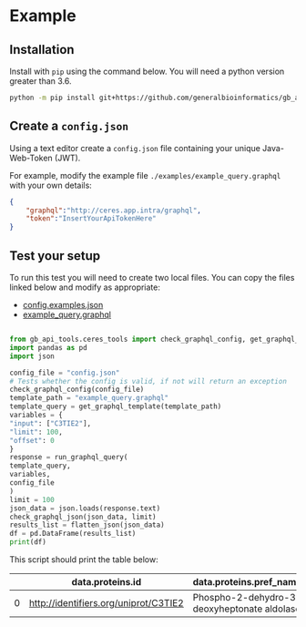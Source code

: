 
# Example

## Installation

Install with `pip` using the command below. You will need a python version greater than 3.6.

```bash
python -m pip install git+https://github.com/generalbioinformatics/gb_api_tools

```

## Create a `config.json`

Using a text editor create a `config.json` file containing your unique Java-Web-Token (JWT).

For example, modify the example file `./examples/example_query.graphql` with your own details:

```json
{
    "graphql":"http://ceres.app.intra/graphql",
    "token":"InsertYourApiTokenHere"
}
```

## Test your setup

To run this test you will need to create two local files. You can copy the files linked below and modify as appropriate:
- [config.examples.json](https://github.com/generalbioinformatics/gb_api_tools/blob/master/examples/config.examples.json)
- [example_query.graphql](https://github.com/generalbioinformatics/gb_api_tools/blob/master/examples/example_query.graphql)

```python

from gb_api_tools.ceres_tools import check_graphql_config, get_graphql_template, run_graphql_query, check_graphql_json, flatten_json
import pandas as pd
import json

config_file = "config.json"
# Tests whether the config is valid, if not will return an exception
check_graphql_config(config_file)
template_path = "example_query.graphql"
template_query = get_graphql_template(template_path)
variables = {
"input": ["C3TIE2"],
"limit": 100,
"offset": 0
}
response = run_graphql_query(
template_query,
variables,
config_file
)
limit = 100
json_data = json.loads(response.text)
check_graphql_json(json_data, limit)
results_list = flatten_json(json_data)
df = pd.DataFrame(results_list)
print(df)
```

This script should print the table below:

|    | data.proteins.id                      | data.proteins.pref_name                     | data.proteins.alt_name   | data.proteins.gene_name   | data.proteins.synonyms   |
| --- | --- | --- | --- | --- | --- |
|  0 | http://identifiers.org/uniprot/C3TIE2 | Phospho-2-dehydro-3-deoxyheptonate aldolase |                          | aroG                      | aroG_2                   |
